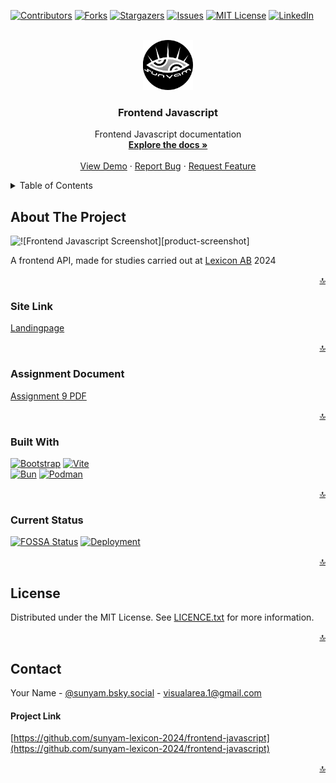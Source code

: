 <a name="readme-top"></a>

[![Contributors][contributors-shield]][contributors-url]
[![Forks][forks-shield]][forks-url]
[![Stargazers][stars-shield]][stars-url]
[![Issues][issues-shield]][issues-url]
[![MIT License][license-shield]][license-url]
[![LinkedIn][linkedin-shield]][linkedin-url]



<!-- PROJECT LOGO -->
<br />
<div align="center">
  <a href="https://github.com/sunyam-lexicon-2024/frontend-javascript">
    <img src=".docs/images/logo.png" alt="Logo" width="80" height="80">
  </a>

<h3 align="center">Frontend Javascript</h3>

  <p align="center">
    Frontend Javascript documentation
    <br />
    <a href="https://github.com/sunyam-lexicon-2024/frontend-javascript"><strong>Explore the docs »</strong></a>
    <br />
    <br />
    <a href="https://github.com/sunyam-lexicon-2024/frontend-javascript">View Demo</a>
    ·
    <a href="https://github.com/sunyam-lexicon-2024/frontend-javascript/issues/new?labels=bug&template=bug-report---.md">Report Bug</a>
    ·
    <a href="https://github.com/sunyam-lexicon-2024/frontend-javascript/issues/new?labels=enhancement&template=feature-request---.md">Request Feature</a>
  </p>
</div>



<!-- TABLE OF CONTENTS -->
<details>
  <summary>Table of Contents</summary>
  <ol>
    <li>
      <a href="#about-the-project">About The Project</a>
      <ul>
        <li><a href="#site-link">Site Link</a></li>
        <li><a href="#assignment-document">Assignment Document</a></li>
        <li><a href="#built-with">Built With</a></li>
        <li><a href="#current-status">Curren Status</a></li>
      </ul>
    </li>
    <li><a href="#license">License</a></li>
    <li><a href="#contact">Contact</a></li>
    <li><a href="#acknowledgments">Acknowledgments</a></li>
  </ol>
</details>



<!-- ABOUT THE PROJECT -->
## About The Project

![![Frontend Javascript Screenshot][product-screenshot]](.docs/images/screenshot.png)

A frontend API, made for studies carried out at [Lexicon AB](https://lexicon.se) 2024

<p align="right"><a href="#readme-top">🔝</a></p>


### Site Link
[Landingpage](https://sunyam-lexicon-2024.github.io/frontend-javascript/)

<p align="right"><a href="#readme-top">🔝</a></p>



### Assignment Document
[Assignment 9 PDF](.docs/pdf/assignment-9.pdf)

<p align="right"><a href="#readme-top">🔝</a></p>



### Built With

[![Bootstrap][Bootstrap]][Bootstrap-url]
[![Vite][Vite]][Vite-url]
<br>
[![Bun][Bun]][Bun-url]
[![Podman][Podman]][Podman-url]

<p align="right"><a href="#readme-top">🔝</a></p>



### Current Status

[![FOSSA Status](https://app.fossa.com/api/projects/custom%2B45338%2Fgithub.com%2FSunyam-Lexicon-2024%2Ffrontend-javascript.svg?type=shield&issueType=license)](https://app.fossa.com/projects/custom%2B45338%2Fgithub.com%2FSunyam-Lexicon-2024%2Ffrontend-javascript?ref=badge_shield&issueType=license)
[![Deployment](https://github.com/Sunyam-Lexicon-2024/frontend-javascript/actions/workflows/publish.yml/badge.svg)](https://github.com/Sunyam-Lexicon-2024/frontend-javascript/actions/workflows/publish.yml)

<p align="right"><a href="#readme-top">🔝</a></p>




<!-- LICENSE -->
## License

Distributed under the MIT License. See [LICENCE.txt](LICENCE.txt) for more information.

<p align="right"><a href="#readme-top">🔝</a></p>



<!-- CONTACT -->
## Contact

Your Name - [@sunyam.bsky.social](https://bsky.app/profile/sunyam.bsky.social) - [visualarea.1@gmail.com](mailto:visualarea.1@gmail.com)

#### Project Link
[https://github.com/sunyam-lexicon-2024/frontend-javascript](https://github.com/sunyam-lexicon-2024/frontend-javascript)

<p align="right"><a href="#readme-top">🔝</a></p>

[contributors-shield]: https://img.shields.io/github/contributors/sunyam-lexicon-2024/frontend-javascript.svg?style=for-the-badge
[contributors-url]: https://github.com/sunyam-lexicon-2024/frontend-javascript/graphs/contributors
[forks-shield]: https://img.shields.io/github/forks/sunyam-lexicon-2024/frontend-javascript?style=for-the-badge
[forks-url]: https://github.com/sunyam-lexicon-2024/frontend-javascript/network/members
[stars-shield]: https://img.shields.io/github/stars/sunyam-lexicon-2024/frontend-javascript.svg?style=for-the-badge
[stars-url]: https://github.com/sunyam-lexicon-2024/frontend-javascript/stargazers
[issues-shield]: https://img.shields.io/github/issues/sunyam-lexicon-2024/frontend-javascript.svg?style=for-the-badge
[issues-url]: https://github.com/sunyam-lexicon-2024/frontend-javascript/issues
[license-shield]: https://img.shields.io/github/license/sunyam-lexicon-2024/frontend-javascript.svg?style=for-the-badge
[license-url]: https://github.com/sunyam-lexicon-2024/frontend-javascript/blob/main/LICENSE.txt
[linkedin-shield]: https://img.shields.io/badge/-LinkedIn-black.svg?style=for-the-badge&logo=linkedin&colorB=555
[linkedin-url]: https://linkedin.com/in/carl-sandberg-01070a2b6/
[product-screenshot-1]: .docs/images/screenshot-1.png
[product-screenshot-2]: .docs/images/screenshot-2.png
[Podman]: https://img.shields.io/badge/podman-000000?style=for-the-badge&logo=podman&logoColor=white&logoSize=large&color=892CA0
[Podman-url]:https://podman.io
[Vite]: https://img.shields.io/badge/vite-%23646CFF.svg?style=for-the-badge&logo=vite&logoColor=white
[Vite-url]: https://vitejs.dev/
[Bun]: https://img.shields.io/badge/Bun-%23000000.svg?style=for-the-badge&logo=bun&logoColor=white
[Bun-url]: https://bun.sh/
[Bootstrap]:https://img.shields.io/badge/bootstrap-%237952B3?style=for-the-badge&logo=bootstrap&logoColor=white
[Bootstrap-url]:https://getbootstrap.com